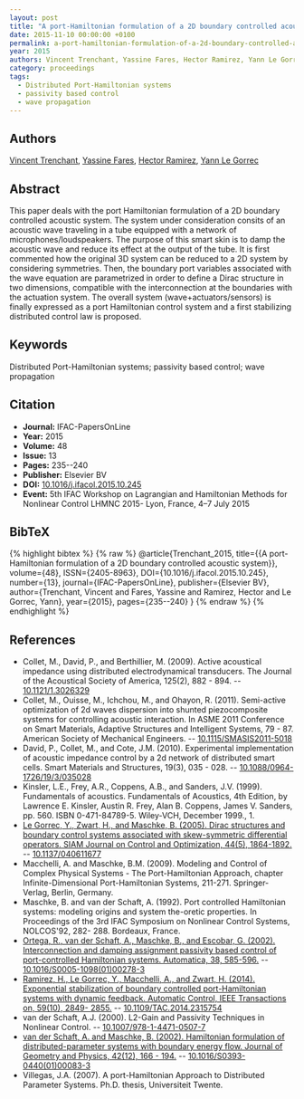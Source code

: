 ```yaml
---
layout: post
title: "A port-Hamiltonian formulation of a 2D boundary controlled acoustic system"
date: 2015-11-10 00:00:00 +0100
permalink: a-port-hamiltonian-formulation-of-a-2d-boundary-controlled-acoustic-system
year: 2015
authors: Vincent Trenchant, Yassine Fares, Hector Ramirez, Yann Le Gorrec
category: proceedings
tags:
  - Distributed Port-Hamiltonian systems
  - passivity based control
  - wave propagation
---
```

 
## Authors
[Vincent Trenchant](authors/vincent-trenchant), [Yassine Fares](authors/yassine-fares), [Hector Ramirez](authors/hector-ramirez), [Yann Le Gorrec](authors/yann-le-gorrec)
 
## Abstract
This paper deals with the port Hamiltonian formulation of a 2D boundary controlled acoustic system. The system under consideration consits of an acoustic wave traveling in a tube equipped with a network of microphones/loudspeakers. The purpose of this smart skin is to damp the acoustic wave and reduce its effect at the output of the tube. It is first commented how the original 3D system can be reduced to a 2D system by considering symmetries. Then, the boundary port variables associated with the wave equation are parametrized in order to define a Dirac structure in two dimensions, compatible with the interconnection at the boundaries with the actuation system. The overall system (wave+actuators/sensors) is finally expressed as a port Hamiltonian control system and a first stabilizing distributed control law is proposed.
 
## Keywords
Distributed Port-Hamiltonian systems; passivity based control; wave propagation
 
## Citation
- **Journal:** IFAC-PapersOnLine
- **Year:** 2015
- **Volume:** 48
- **Issue:** 13
- **Pages:** 235--240
- **Publisher:** Elsevier BV
- **DOI:** [10.1016/j.ifacol.2015.10.245](https://doi.org/10.1016/j.ifacol.2015.10.245)
- **Event:** 5th IFAC Workshop on Lagrangian and Hamiltonian Methods for Nonlinear Control LHMNC 2015- Lyon, France, 4–7 July 2015
 
## BibTeX
{% highlight bibtex %}
{% raw %}
@article{Trenchant_2015,
  title={{A port-Hamiltonian formulation of a 2D boundary controlled acoustic system}},
  volume={48},
  ISSN={2405-8963},
  DOI={10.1016/j.ifacol.2015.10.245},
  number={13},
  journal={IFAC-PapersOnLine},
  publisher={Elsevier BV},
  author={Trenchant, Vincent and Fares, Yassine and Ramirez, Hector and Le Gorrec, Yann},
  year={2015},
  pages={235--240}
}
{% endraw %}
{% endhighlight %}
 
## References
- Collet, M., David, P., and Berthillier, M. (2009). Active acoustical impedance using distributed electrodynamical transducers. The Journal of the Acoustical Society of America, 125(2), 882 - 894. -- [10.1121/1.3026329](https://doi.org/10.1121/1.3026329)
- Collet, M., Ouisse, M., Ichchou, M., and Ohayon, R. (2011). Semi-active optimization of 2d waves dispersion into shunted piezocomposite systems for controlling acoustic interaction. In ASME 2011 Conference on Smart Materials, Adaptive Structures and Intelligent Systems, 79 - 87. American Society of Mechanical Engineers. -- [10.1115/SMASIS2011-5018](https://doi.org/10.1115/SMASIS2011-5018)
- David, P., Collet, M., and Cote, J.M. (2010). Experimental implementation of acoustic impedance control by a 2d network of distributed smart cells. Smart Materials and Structures, 19(3), 035 - 028. -- [10.1088/0964-1726/19/3/035028](https://doi.org/10.1088/0964-1726/19/3/035028)
- Kinsler, L.E., Frey, A.R., Coppens, A.B., and Sanders, J.V. (1999). Fundamentals of acoustics. Fundamentals of Acoustics, 4th Edition, by Lawrence E. Kinsler, Austin R. Frey, Alan B. Coppens, James V. Sanders, pp. 560. ISBN 0-471-84789-5. Wiley-VCH, December 1999., 1.
- [Le Gorrec, Y., Zwart, H., and Maschke, B. (2005). Dirac structures and boundary control systems associated with skew-symmetric differential operators. SIAM Journal on Control and Optimization, 44(5), 1864-1892.](dirac-structures-and-boundary-control-systems-associated-with-skew-symmetric-differential-operators) -- [10.1137/040611677](https://doi.org/10.1137/040611677)
- Macchelli, A. and Maschke, B.M. (2009). Modeling and Control of Complex Physical Systems - The Port-Hamiltonian Approach, chapter Infinite-Dimensional Port-Hamiltonian Systems, 211-271. Springer-Verlag, Berlin, Germany.
- Maschke, B. and van der Schaft, A. (1992). Port controlled Hamiltonian systems: modeling origins and system the-oretic properties. In Proceedings of the 3rd IFAC Symposium on Nonlinear Control Systems, NOLCOS'92, 282- 288. Bordeaux, France.
- [Ortega, R., van der Schaft, A., Maschke, B., and Escobar, G. (2002). Interconnection and damping assignment passivity based control of port-controlled Hamiltonian systems. Automatica, 38, 585-596.](interconnection-and-damping-assignment-passivity-based-control-of-port-controlled-hamiltonian-systems) -- [10.1016/S0005-1098(01)00278-3](https://doi.org/10.1016/S0005-1098(01)00278-3)
- [Ramirez, H., Le Gorrec, Y., Macchelli, A., and Zwart, H. (2014). Exponential stabilization of boundary controlled port-Hamiltonian systems with dynamic feedback. Automatic Control, IEEE Transactions on, 59(10), 2849- 2855.](exponential-stabilization-of-boundary-controlled-port-hamiltonian-systems-with-dynamic-feedback) -- [10.1109/TAC.2014.2315754](https://doi.org/10.1109/TAC.2014.2315754)
- van der Schaft, A.J. (2000). L2-Gain and Passivity Techniques in Nonlinear Control. -- [10.1007/978-1-4471-0507-7](https://doi.org/10.1007/978-1-4471-0507-7)
- [van der Schaft, A. and Maschke, B. (2002). Hamiltonian formulation of distributed-parameter systems with boundary energy flow. Journal of Geometry and Physics, 42(12), 166 - 194.](hamiltonian-formulation-of-distributed-parameter-systems-with-boundary-energy-flow) -- [10.1016/S0393-0440(01)00083-3](https://doi.org/10.1016/S0393-0440(01)00083-3)
- Villegas, J.A. (2007). A port-Hamiltonian Approach to Distributed Parameter Systems. Ph.D. thesis, Universiteit Twente.

